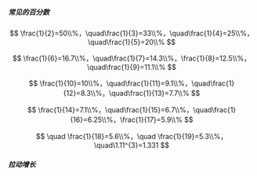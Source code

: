 ##### 常见的百分数

$$
\frac{1}{2}=50\\%，\quad\frac{1}{3}=33\\%，\quad\frac{1}{4}=25\\%，\quad\frac{1}{5}=20\\%
$$

$$
\frac{1}{6}=16.7\\%，\quad\frac{1}{7}=14.3\\%，\frac{1}{8}=12.5\\%，\quad\frac{1}{9}=11.1\\%
$$

$$
\frac{1}{10}=10\\%，\quad\frac{1}{11}=9.1\\%，\quad\frac{1}{12}=8.3\\%，\quad\frac{1}{13}=7.7\\% 
$$

$$
\frac{1}{14}=7.1\\%，\quad\frac{1}{15}=6.7\\%，\quad\frac{1}{16}=6.25\\%，\frac{1}{17}=5.9\\% 
$$

$$
\quad \frac{1}{18}=5.6\\%，\quad \frac{1}{19}=5.3\\%，\quad\1.11^{3}=1.331
$$

##### 拉动增长

